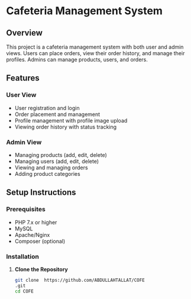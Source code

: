 # Cafeteria Management System

## Overview
This project is a cafeteria management system with both user and admin views. Users can place orders, view their order history, and manage their profiles. Admins can manage products, users, and orders.

## Features
### User View
- User registration and login
- Order placement and management
- Profile management with profile image upload
- Viewing order history with status tracking

### Admin View
- Managing products (add, edit, delete)
- Managing users (add, edit, delete)
- Viewing and managing orders
- Adding product categories

## Setup Instructions

### Prerequisites
- PHP 7.x or higher
- MySQL
- Apache/Nginx
- Composer (optional)

### Installation

1. **Clone the Repository**
   ```sh
   git clone  https://github.com/ABDULLAHTALLAT/COFE
   .git
   cd COFE

